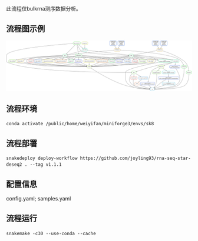 此流程仅bulkrna测序数据分析。

## 流程图示例
![流程图](./dag.svg "流程图示例")
## 流程环境
``conda activate /public/home/weiyifan/miniforge3/envs/sk8``
## 流程部署
``snakedeploy deploy-workflow https://github.com/joyling93/rna-seq-star-deseq2 . --tag v1.1.1``
## 配置信息
config.yaml;
samples.yaml
## 流程运行
``snakemake -c30 --use-conda --cache``